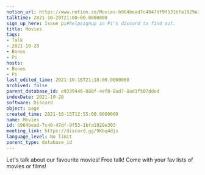 ```yaml
---
notion_url: https://www.notion.so/Movies-b964bead7c4047df9f531bfa1929e303
talktime: 2021-10-20T21:00:00.0000000
sign_up_here: Issue pi#helpsignup in Pi's discord to find out.
title: Movies
tags:
- Talk
- 2021-10-20
- Bones
- Pi
hosts:
- Bones
- Pi
last_edited_time: 2021-10-16T21:18:00.0000000
archived: false
parent_database_id: e9339446-880f-4ef0-8ad7-8ad1f507dded
indexDate: 2021-10-20
software: Discord
object: page
created_time: 2021-10-15T12:55:00.0000000
name: Movies
id: b964bead-7c40-47df-9f53-1bfa1929e303
meeting_link: https://discord.gg/9Kbq4djs
language_level: No limit
parent_type: database_id
---
```


Let's talk about our favourite movies!
Free talk! Come with your fav lists of movies or films!


